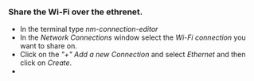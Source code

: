 ### Share the Wi-Fi over the ethrenet.
- In the terminal type *nm-connection-editor*
- In the *Network Connections* window select the *Wi-Fi connection* you want to share on.
- Click on the *"+" Add a new Connection* and select *Ethernet* and then click on *Create*.
- 
